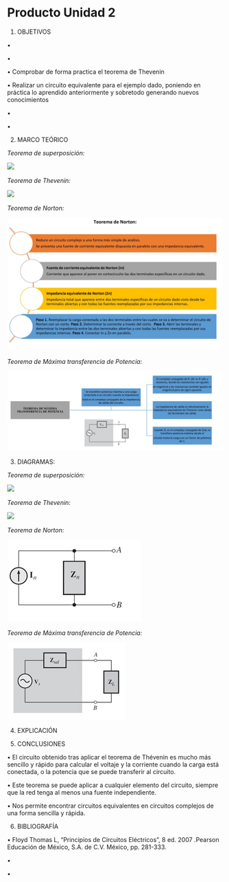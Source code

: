 # Producto Unidad 2
1. OBJETIVOS

• 

•

• Comprobar de forma practica el teorema de Thevenin
 

•	Realizar un circuito equivalente para el ejemplo dado, poniendo en práctica lo aprendido anteriormente y sobretodo generando nuevos conocimientos

• 

•	


2. MARCO TEÓRICO

*Teorema de superposición:*

![](img/)

*Teorema de Thevenin:*

![](img/)

*Teorema de Norton:*

![](img/marco3.jpg)

*Teorema de Máxima transferencia de Potencia:*

![](img/marco4.jpg)

3. DIAGRAMAS:

*Teorema de superposición:*

![](img/)

*Teorema de Thevenin:*

![](img/)

*Teorema de Norton:*

![](img/diagrama3.jpg)

*Teorema de Máxima transferencia de Potencia:*

![](img/diagrama4.jpg)

4. EXPLICACIÓN




5. CONCLUSIONES

•	El circuito obtenido tras aplicar el teorema de Thévenin es mucho más sencillo y rápido para calcular el voltaje y la corriente cuando la carga está conectada, o la potencia que se puede transferir al circuito.

•	Este teorema se puede aplicar a cualquier elemento del circuito, siempre que la red tenga al menos una fuente independiente.

•	Nos permite encontrar circuitos equivalentes en circuitos complejos de una forma sencilla y rápida. 

6. BIBLIOGRAFÍA

•	Floyd Thomas L, “Principios de Circuitos Eléctricos”, 8 ed. 2007 .Pearson Educación de México, S.A. de C.V. México, pp. 281-333.

• 

• 
